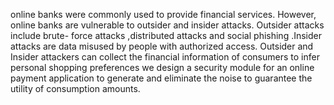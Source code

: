 online banks were commonly used to provide financial services. However, online banks are vulnerable to outsider and insider attacks. Outsider attacks include brute- force attacks ,distributed attacks and social phishing .Insider attacks are data misused by people with authorized access. Outsider and Insider attackers can collect the financial information of consumers to infer personal shopping preferences
we design a security module for an online payment application to generate and eliminate the noise to guarantee the utility of consumption amounts. 
